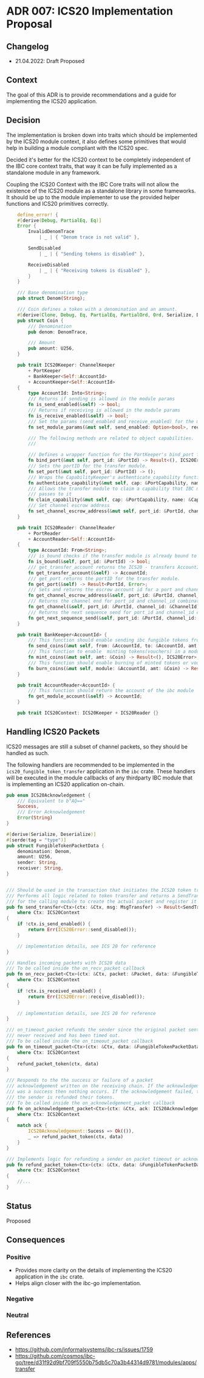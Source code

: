 # ADR 007: ICS20 Implementation Proposal

## Changelog
* 21.04.2022: Draft Proposed

## Context

The goal of this ADR is to provide recommendations and a guide for implementing the ICS20 application.

## Decision
The  implementation is broken down into traits which should be implemented by the ICS20 module
context, it also defines some primitives that would help in building a module compliant with the ICS20 spec.

Decided it's better for the ICS20 context to be completely independent of the IBC core context traits, that way it can be 
fully implemented as a standalone module in any framework.

Coupling the ICS20 Context with the IBC Core traits will not allow the existence of the ICS20 module as a standalone library in some frameworks.
It should be up to the module implementer to use the provided helper functions and ICS20 primitives correctly.

```rust
    define_error! {
    #[derive(Debug, PartialEq, Eq)]
    Error {
        InvalidDenomTrace
            | _ | { "Denom trace is not valid" },

        SendDisabled
            | _ | { "Sending tokens is disabled" },

        ReceiveDisabled
            | _ | { "Receiving tokens is disabled" },
        }
    }

    /// Base denomination type
    pub struct Denom(String);

    /// Coin defines a token with a denomination and an amount.
    #[derive(Clone, Debug, Eq, PartialEq, PartialOrd, Ord, Serialize, Deserialize)]
    pub struct Coin {
        /// Denomination
        pub denom: DenomTrace,

        /// Amount
        pub amount: U256,
    }

    pub trait ICS20Keeper: ChannelKeeper
        + PortKeeper
        + BankKeeper<Self::AccountId> 
        + AccountKeeper<Self::AccountId>
    {
        type AccountId: Into<String>;
        /// Returns if sending is allowed in the module params
        fn is_send_enabled(&self) -> bool;
        /// Returns if receiving is allowed in the module params
        fn is_receive_enabled(&self) -> bool;
        /// Set the params (send_enabled and receive_enabled) for the module
        fn set_module_params(&mut self, send_enabled: Option<bool>, receive_enabled: Option<bool>) -> Result<(), ICS20Error>;

        /// The following methods are related to object capabilities.
        ///

        /// Defines a wrapper function for the PortKeeper's bind_port function.
        fn bind_port(&mut self, port_id: &PortId) -> Result<(), ICS20Error>;
        /// Sets the portID for the transfer module.
        fn set_port(&mut self, port_id: &PortId) -> ();
        /// Wraps the CapabilityKeeper's authenticate_capability function
        fn authenticate_capability(&mut self, cap: &PortCapability, name: &CapabilityName) -> bool;
        /// Allows the transfer module to claim a capability that IBC module
        /// passes to it
        fn claim_capability(&mut self, cap: &PortCapability, name: &CapabilityName) -> Result<(), ICS20Error>;
        /// Set channel escrow address
        fn set_channel_escrow_address(&mut self, port_id: &PortId, channel_id: &ChannelId) -> Result<(), ICS20Error>;
    }

    pub trait ICS20Reader: ChannelReader
        + PortReader
        + AccountReader<Self::AccountId>
    {
        type AccountId: From<String>;
        /// is_bound checks if the transfer module is already bound to the desired port.
        fn is_bound(&self, port_id: &PortId) -> bool;
        /// get_transfer_account returns the ICS20 - transfers AccountId.
        fn get_transfer_account(&self) -> AccountId;
        /// get_port returns the portID for the transfer module.
        fn get_port(&self) -> Result<PortId, Error>;
        /// Sets and returns the escrow account id for a port and channel combination
        fn get_channel_escrow_address(&self, port_id: &PortId, channel_id: &ChannelId) -> Result<Self::AccountId, ICS20Error>;
        /// Returns the channel end for port_id and channel_id combination
        fn get_channel(&self, port_id: &PortId, channel_id: &ChannelId) -> Result<ChannelEnd, ICS20Error>;
        /// Returns the next sequence send for port_id and channel_id combination
        fn get_next_sequence_send(&self, port_id: &PortId, channel_id: &ChannelId) -> Result<Sequence, ICS20Error>;
    }

    pub trait BankKeeper<AccountId> {
        /// This function should enable sending ibc fungible tokens from one account to another
        fn send_coins(&mut self, from: &AccountId, to: &AccountId, amt: &Coin) -> Result<(), ICS20Error>;
        /// This function to enable  minting tokens(vouchers) in a module
        fn mint_coins(&mut self, amt: &Coin) -> Result<(), ICS20Error>;
        /// This function should enable burning of minted tokens or vouchers
        fn burn_coins(&mut self, module: &AccountId, amt: &Coin) -> Result<(), ICS20Error>;
    }

    pub trait AccountReader<AccountId> {
        /// This function should return the account of the ibc module
        fn get_module_account(&self) -> AccountId;
    }

    pub trait ICS20Context: ICS20Keeper + ICS20Reader {}
```

## Handling ICS20 Packets
ICS20 messages are still a subset of channel packets, so they should be handled as such.

The following handlers are recommended to be implemented in the `ics20_fungible_token_transfer` application in the `ibc` crate.
These handlers will be executed in the module callbacks of any thirdparty IBC module that is implementing an ICS20 application on-chain.

```rust
pub enum ICS20Acknowledgement {
    /// Equivalent to b"AQ=="
    Success,
    /// Error Acknowledgement
    Error(String)
}

#[derive(Serialize, Deserialize)]
#[serde(tag = "type")]
pub struct FungibleTokenPacketData {
    denomination: Denom,
    amount: U256,
    sender: String,
    receiver: String,
}


/// Should be used in the transaction that initiates the ICS20 token transfer
/// Performs all logic related to token transfer and returns a SendTransferPacket type
/// for the calling module to create the actual packet and register it in the ibc module.
pub fn send_transfer<Ctx>(ctx: &Ctx, msg: MsgTransfer) -> Result<SendTransferPacket, ICS20Error>
    where Ctx: ICS20Context
{
    if !ctx.is_send_enabled() {
        return Err(ICS20Error::send_disabled());
    }

    // implementation details, see ICS 20 for reference
}

/// Handles incoming packets with ICS20 data
/// To be called inside the on_recv_packet callback
pub fn on_recv_packet<Ctx>(ctx: &Ctx, packet: &Packet, data: &FungibleTokenPacketData) -> Result<(), ICS20Error>
    where Ctx: ICS20Context
{
    if !ctx.is_received_enabled() {
        return Err(ICS20Error::receive_disabled());
    }

    // implementation details, see ICS 20 for reference
}

/// on_timeout_packet refunds the sender since the original packet sent was
/// never received and has been timed out.
/// To be called inside the on_timeout_packet callback
pub fn on_timeout_packet<Ctx>(ctx: &Ctx, data: &FungibleTokenPacketData) -> Result<(), ICS20Error>
    where Ctx: ICS20Context
{
    refund_packet_token(ctx, data)
}

/// Responds to the the success or failure of a packet
/// acknowledgement written on the receiving chain. If the acknowledgement
/// was a success then nothing occurs. If the acknowledgement failed, then
/// the sender is refunded their tokens.
/// To be called inside the on_acknowledgement_packet callback
pub fn on_acknowledgement_packet<Ctx>(ctx: &Ctx, ack: ICS20Acknowledgement, data: &FungibleTokenPacketData) -> Result<(), ICS20Error>
    where Ctx: ICS20Context
{
    match ack {
        ICS20Acknowledgement::Sucess => Ok(()),
        _ => refund_packet_token(ctx, data)
    }
}

/// Implements logic for refunding a sender on packet timeout or acknowledgement error
pub fn refund_packet_token<Ctx>(ctx: &Ctx, data: &FungibleTokenPacketData) -> Result<(), ICS20Error>
    where Ctx: ICS20Context
{
    //...
}
```

## Status

Proposed

## Consequences

### Positive

- Provides more clarity on the details of implementing the ICS20 application in the `ibc` crate.
- Helps align closer with the ibc-go implementation.

### Negative

### Neutral

## References

* https://github.com/informalsystems/ibc-rs/issues/1759
* https://github.com/cosmos/ibc-go/tree/d31f92d9bf709f5550b75db5c70a3b44314d9781/modules/apps/transfer
